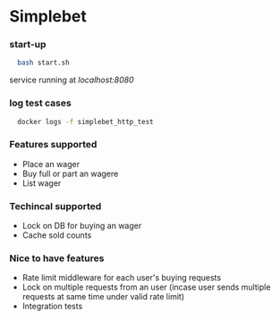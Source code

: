 # Simplebet
### start-up
```sh
  bash start.sh
```
service running at *localhost:8080*
### log test cases
```sh
  docker logs -f simplebet_http_test
```
### Features supported
- Place an wager
- Buy full or part an wagere
- List wager

### Techincal supported
- Lock on DB for buying an wager
- Cache sold counts

### Nice to have features
- Rate limit middleware for each user's buying requests
- Lock on multiple requests from an user (incase user sends multiple requests at same time under valid rate limit)
- Integration tests